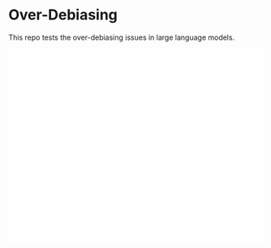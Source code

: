 # Over-Debiasing
This repo tests the over-debiasing issues in large language models. 

![Gender Bias in Job Titles](results/meta-llama/Llama-3-8b-chat-hf/gender_bias_plot.png)

